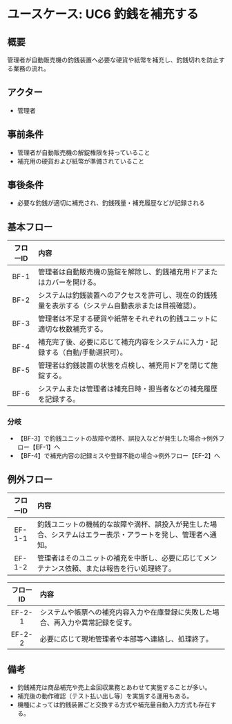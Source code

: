 # ユースケース: UC6 釣銭を補充する

## 概要
管理者が自動販売機の釣銭装置へ必要な硬貨や紙幣を補充し、釣銭切れを防止する業務の流れ。

## アクター
- 管理者

## 事前条件
- 管理者が自動販売機の解錠権限を持っていること
- 補充用の硬貨および紙幣が準備されていること

## 事後条件
- 必要な釣銭が適切に補充され、釣銭残量・補充履歴などが記録される

## 基本フロー

| フローID | 内容 |
|:---:|:-----|
| BF-1 | 管理者は自動販売機の施錠を解除し、釣銭補充用ドアまたはカバーを開ける。 |
| BF-2 | システムは釣銭装置へのアクセスを許可し、現在の釣銭残量を表示する（システム自動表示または目視確認）。 |
| BF-3 | 管理者は不足する硬貨や紙幣をそれぞれの釣銭ユニットに適切な枚数補充する。 |
| BF-4 | 補充完了後、必要に応じて補充内容をシステムに入力・記録する（自動/手動選択可）。 |
| BF-5 | 管理者は釣銭装置の状態を点検し、補充用ドアを閉じて施錠する。 |
| BF-6 | システムまたは管理者は補充日時・担当者などの補充履歴を記録する。 |

### 分岐
- 【BF-3】で釣銭ユニットの故障や満杯、誤投入などが発生した場合→例外フロー【EF-1】へ
- 【BF-4】で補充内容の記録ミスや登録不能の場合→例外フロー【EF-2】へ

## 例外フロー

| フローID | 内容 |
|:---:|:-----|
| EF-1-1 | 釣銭ユニットの機械的な故障や満杯、誤投入が発生した場合、システムはエラー表示・アラートを発し、管理者へ通知。 |
| EF-1-2 | 管理者はそのユニットの補充を中断し、必要に応じてメンテナンス依頼、または報告を行い処理終了。 |

| フローID | 内容 |
|:---:|:-----|
| EF-2-1 | システムや帳票への補充内容入力や在庫登録に失敗した場合、再入力や異常記録を促す。 |
| EF-2-2 | 必要に応じて現地管理者や本部等へ連絡し、処理終了。 |

## 備考
- 釣銭補充は商品補充や売上金回収業務とあわせて実施することが多い。
- 補充後の動作確認（テスト払い出し等）を実施する運用もある。
- 機種によっては釣銭装置ごと交換する方式や補充量自動入力方式も存在する。

